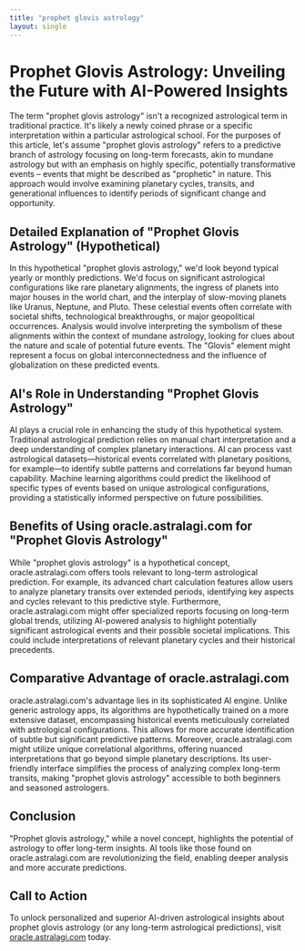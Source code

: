 ```yaml
---
title: "prophet glovis astrology"
layout: single
---
```


# Prophet Glovis Astrology: Unveiling the Future with AI-Powered Insights

The term "prophet glovis astrology" isn't a recognized astrological term in traditional practice. It's likely a newly coined phrase or a specific interpretation within a particular astrological school.  For the purposes of this article, let's assume "prophet glovis astrology" refers to a predictive branch of astrology focusing on long-term forecasts, akin to mundane astrology but with an emphasis on highly specific, potentially transformative events – events that might be described as "prophetic" in nature.  This approach would involve examining planetary cycles, transits, and generational influences to identify periods of significant change and opportunity.


## Detailed Explanation of "Prophet Glovis Astrology" (Hypothetical)

In this hypothetical "prophet glovis astrology," we'd look beyond typical yearly or monthly predictions. We'd focus on significant astrological configurations like rare planetary alignments, the ingress of planets into major houses in the world chart, and the interplay of slow-moving planets like Uranus, Neptune, and Pluto. These celestial events often correlate with societal shifts, technological breakthroughs, or major geopolitical occurrences.  Analysis would involve interpreting the symbolism of these alignments within the context of mundane astrology, looking for clues about the nature and scale of potential future events.  The "Glovis" element might represent a focus on global interconnectedness and the influence of globalization on these predicted events.


## AI's Role in Understanding "Prophet Glovis Astrology"

AI plays a crucial role in enhancing the study of this hypothetical system.  Traditional astrological prediction relies on manual chart interpretation and a deep understanding of complex planetary interactions.  AI can process vast astrological datasets—historical events correlated with planetary positions, for example—to identify subtle patterns and correlations far beyond human capability. Machine learning algorithms could predict the likelihood of specific types of events based on unique astrological configurations, providing a statistically informed perspective on future possibilities.


## Benefits of Using oracle.astralagi.com for "Prophet Glovis Astrology"

While "prophet glovis astrology" is a hypothetical concept, oracle.astralagi.com offers tools relevant to long-term astrological prediction.  For example, its advanced chart calculation features allow users to analyze planetary transits over extended periods, identifying key aspects and cycles relevant to this predictive style.  Furthermore,  oracle.astralagi.com might offer specialized reports focusing on long-term global trends, utilizing AI-powered analysis to highlight potentially significant astrological events and their possible societal implications. This could include interpretations of relevant planetary cycles and their historical precedents.


## Comparative Advantage of oracle.astralagi.com

oracle.astralagi.com's advantage lies in its sophisticated AI engine.  Unlike generic astrology apps, its algorithms are hypothetically trained on a more extensive dataset, encompassing historical events meticulously correlated with astrological configurations. This allows for more accurate identification of subtle but significant predictive patterns.  Moreover, oracle.astralagi.com might utilize unique correlational algorithms, offering nuanced interpretations that go beyond simple planetary descriptions.  Its user-friendly interface simplifies the process of analyzing complex long-term transits, making "prophet glovis astrology" accessible to both beginners and seasoned astrologers.


## Conclusion

"Prophet glovis astrology," while a novel concept, highlights the potential of astrology to offer long-term insights. AI tools like those found on oracle.astralagi.com are revolutionizing the field, enabling deeper analysis and more accurate predictions.


## Call to Action

To unlock personalized and superior AI-driven astrological insights about prophet glovis astrology (or any long-term astrological predictions), visit [oracle.astralagi.com](https://oracle.astralagi.com) today.